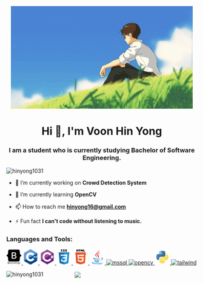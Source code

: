 <p align="center">
  <img src="https://github.com/HinYong1031/HinYong1031/blob/main/assets/header.gif" alt="MasterHead">
</p>

<h1 align="center">Hi 👋, I'm Voon Hin Yong</h1>
<h3 align="center">I am a student who is currently studying Bachelor of Software Engineering.</h3>

<p align="left"> <img src="https://komarev.com/ghpvc/?username=HinYong1031&style=flat&color=brightgreen" alt="hinyong1031" /> </p>

- 🔭 I’m currently working on **Crowd Detection System**

- 🌱 I’m currently learning **OpenCV**

- 📫 How to reach me **hinyong16@gmail.com**

- ⚡ Fun fact **I can't code without listening to music.**


<h3 align="left">Languages and Tools:</h3>
<p align="left"> <a href="https://getbootstrap.com" target="_blank" rel="noreferrer"> <img src="https://raw.githubusercontent.com/devicons/devicon/master/icons/bootstrap/bootstrap-plain-wordmark.svg" alt="bootstrap" width="40" height="40"/> </a> <a href="https://www.w3schools.com/cpp/" target="_blank" rel="noreferrer"> <img src="https://raw.githubusercontent.com/devicons/devicon/master/icons/cplusplus/cplusplus-original.svg" alt="cplusplus" width="40" height="40"/> </a> <a href="https://www.w3schools.com/cs/" target="_blank" rel="noreferrer"> <img src="https://raw.githubusercontent.com/devicons/devicon/master/icons/csharp/csharp-original.svg" alt="csharp" width="40" height="40"/> </a> <a href="https://www.w3schools.com/css/" target="_blank" rel="noreferrer"> <img src="https://raw.githubusercontent.com/devicons/devicon/master/icons/css3/css3-original-wordmark.svg" alt="css3" width="40" height="40"/> </a> <a href="https://www.w3.org/html/" target="_blank" rel="noreferrer"> <img src="https://raw.githubusercontent.com/devicons/devicon/master/icons/html5/html5-original-wordmark.svg" alt="html5" width="40" height="40"/> </a> <a href="https://www.java.com" target="_blank" rel="noreferrer"> <img src="https://raw.githubusercontent.com/devicons/devicon/master/icons/java/java-original.svg" alt="java" width="40" height="40"/> </a> <a href="https://www.microsoft.com/en-us/sql-server" target="_blank" rel="noreferrer"> <img src="https://www.svgrepo.com/show/303229/microsoft-sql-server-logo.svg" alt="mssql" width="40" height="40"/> </a> <a href="https://opencv.org/" target="_blank" rel="noreferrer"> <img src="https://www.vectorlogo.zone/logos/opencv/opencv-icon.svg" alt="opencv" width="40" height="40"/> </a> <a href="https://www.python.org" target="_blank" rel="noreferrer"> <img src="https://raw.githubusercontent.com/devicons/devicon/master/icons/python/python-original.svg" alt="python" width="40" height="40"/> </a> <a href="https://tailwindcss.com/" target="_blank" rel="noreferrer"> <img src="https://www.vectorlogo.zone/logos/tailwindcss/tailwindcss-icon.svg" alt="tailwind" width="40" height="40"/> </a> </p>

<div>
  <p><img align="left" width="35%" src="https://github-readme-stats.vercel.app/api/top-langs/?username=hinyong1031&theme=default&show_icons=true&hide_border=true&layout=compact" alt="hinyong1031" /></p>
  <p>&nbsp;<img align="center" width="50%" src="https://github-readme-stats.vercel.app/api?username=hinyong1031&theme=default&show_icons=true&hide_border=true&count_private=true" #alt="hinyong1031" /></p>
</div>
